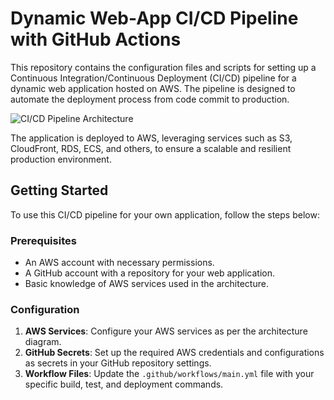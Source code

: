 # Dynamic Web-App CI/CD Pipeline with GitHub Actions

This repository contains the configuration files and scripts for setting up a Continuous Integration/Continuous Deployment (CI/CD) pipeline for a dynamic web application hosted on AWS. The pipeline is designed to automate the deployment process from code commit to production.

![CI/CD Pipeline Architecture](https://github.com/werkmanne/rentzone-github-action-terraform-project/blob/main/GitHub%20Action%20Pipeline.jpg "CI/CD Pipeline Architecture Diagram")

The application is deployed to AWS, leveraging services such as S3, CloudFront, RDS, ECS, and others, to ensure a scalable and resilient production environment.

## Getting Started

To use this CI/CD pipeline for your own application, follow the steps below:

### Prerequisites

- An AWS account with necessary permissions.
- A GitHub account with a repository for your web application.
- Basic knowledge of AWS services used in the architecture.

### Configuration

1. **AWS Services**: Configure your AWS services as per the architecture diagram.
2. **GitHub Secrets**: Set up the required AWS credentials and configurations as secrets in your GitHub repository settings.
3. **Workflow Files**: Update the `.github/workflows/main.yml` file with your specific build, test, and deployment commands.
